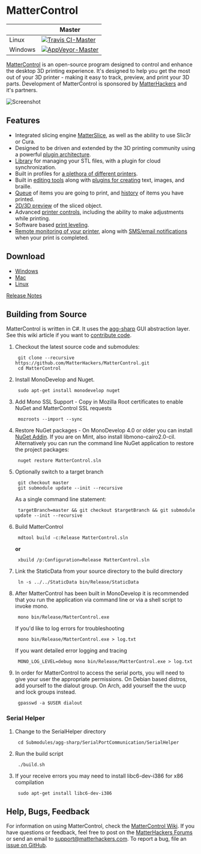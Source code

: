 MatterControl
=============

|        | Master |
| ------ | ------ |
| Linux | [![Travis CI-Master](https://travis-ci.org/MatterHackers/MatterControl.svg?branch=master)](https://travis-ci.org/MatterHackers/MatterControl) |
| Windows | [![AppVeyor-Master](https://ci.appveyor.com/api/projects/status/c85oe36mdgp446uw?svg=true)](https://ci.appveyor.com/project/johnlewin/mattercontrol) |

[MatterControl](http://www.mattercontrol.com/) is an open-source program designed to control and enhance the desktop 3D printing experience. It's designed to help you get the most out of your 3D printer - making it easy to track, preview, and print your 3D parts. Development of MatterControl is sponsored by [MatterHackers](http://www.matterhackers.com/) and it's partners.

![Screenshot](https://user-images.githubusercontent.com/3131268/43025866-3af2d478-8c28-11e8-88c8-5a8768dbd64f.png)

Features
--------
* Integrated slicing engine [MatterSlice](https://github.com/MatterHackers/MatterSlice), as well as the ability to use Slic3r or Cura.
* Designed to be driven and extended by the 3D printing community using a powerful [plugin architecture](http://wiki.mattercontrol.com/Developing_Plugins).
* [Library](http://wiki.mattercontrol.com/Library) for managing your STL files, with a plugin for cloud synchronization.
* Built in profiles for [a plethora of different printers](http://www.mattercontrol.com/#jumpSupportedModels).
* Built in [editing tools](http://wiki.mattercontrol.com/3D_View/Edit) along with [plugins for creating](http://wiki.mattercontrol.com/Category:Design_Tools) text, images, and braille.
* [Queue](http://wiki.mattercontrol.com/Queue) of items you are going to print, and [history](http://wiki.mattercontrol.com/History) of items you have printed.
* [2D/3D preview](http://wiki.mattercontrol.com/Layer_View) of the sliced object.
* Advanced [printer controls](http://wiki.mattercontrol.com/Controls), including the ability to make adjustments while printing.
* Software based [print leveling](http://wiki.mattercontrol.com/Options/Software_Print_Leveling).
* [Remote monitoring of your printer](http://sync.mattercontrol.com/), along with [SMS/email notifications](http://wiki.mattercontrol.com/Options/Notifications) when your print is completed.

Download
------------------------
* [Windows](https://mattercontrol.appspot.com/downloads/mattercontrol-windows/release)
* [Mac](https://mattercontrol.appspot.com/downloads/mattercontrol-mac-os-x/release)
* [Linux](http://wiki.mattercontrol.com/Running_on_Linux)

[Release Notes](http://wiki.mattercontrol.com/Release_Notes)

Building from Source
----------------------
MatterControl is written in C#. It uses the [agg-sharp](https://github.com/MatterHackers/agg-sharp) GUI abstraction layer. See this wiki article if you want to [contribute code](http://wiki.mattercontrol.com/Contributing_Code).

1. Checkout the latest source code and submodules:

        git clone --recursive https://github.com/MatterHackers/MatterControl.git
        cd MatterControl

2. Install MonoDevelop and Nuget.

        sudo apt-get install monodevelop nuget

3. Add Mono SSL Support - Copy in Mozilla Root certificates to enable NuGet and MatterControl SSL requests

        mozroots --import --sync

4. Restore NuGet packages - On MonoDevelop 4.0 or older you can install [NuGet Addin](https://github.com/mrward/monodevelop-nuget-addin). If you are on Mint, also install libmono-cairo2.0-cil. Alternatively you can run the command line NuGet application to restore the project packages:

        nuget restore MatterControl.sln

5. Optionally switch to a target branch

        git checkout master
        git submodule update --init --recursive

    As a single command line statement:

        targetBranch=master && git checkout $targetBranch && git submodule update --init --recursive

6. Build MatterControl

        mdtool build -c:Release MatterControl.sln

    **or**

        xbuild /p:Configuration=Release MatterControl.sln

7. Link the StaticData from your source directory to the build directory

        ln -s ../../StaticData bin/Release/StaticData

8. After MatterControl has been built in MonoDevelop it is recommended that you run the application via command line or via a shell script to invoke mono.

        mono bin/Release/MatterControl.exe

    If you'd like to log errors for troubleshooting

        mono bin/Release/MatterControl.exe > log.txt

    If you want detailed error logging and tracing

        MONO_LOG_LEVEL=debug mono bin/Release/MatterControl.exe > log.txt

9. In order for MatterControl to access the serial ports, you will need to give your user the appropriate permissions. On Debian based distros, add yourself to the dialout group. On Arch, add yourself the the uucp and lock groups instead.

        gpasswd -a $USER dialout


### Serial Helper

1. Change to the SerialHelper directory

        cd Submodules/agg-sharp/SerialPortCommunication/SerialHelper

2. Run the build script

        ./build.sh

3. If your receive errors you may need to install libc6-dev-i386 for x86 compilation

        sudo apt-get install libc6-dev-i386


Help, Bugs, Feedback
--------------------
For information on using MatterControl, check the [MatterControl Wiki](http://wiki.mattercontrol.com/Main_Page). If you have questions or feedback, feel free to post on the [MatterHackers Forums](http://forums.matterhackers.com/) or send an email to support@matterhackers.com. To report a bug, file an [issue on GitHub](https://github.com/MatterHackers/MatterControl/issues).
